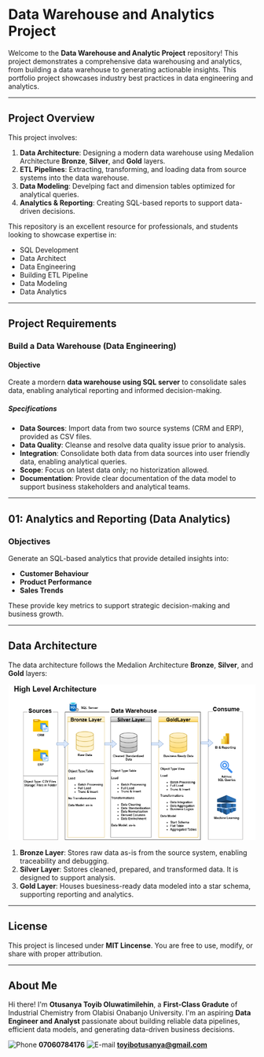 # Data Warehouse and Analytics Project

Welcome to the **Data Warehouse and Analytic Project** repository!
This project demonstrates a comprehensive data warehousing and analytics, from building a data warehouse to generating actionable insights. This portfolio project showcases industry best practices in data engineering and analytics.

---

## Project Overview
This project involves:

1. **Data Architecture**: Designing a modern data warehouse using Medalion Architecture **Bronze**, **Silver**, and **Gold** layers.
2. **ETL Pipelines**: Extracting, transforming, and loading data from source systems into the data warehouse.
3. **Data Modeling**: Develping fact and dimension tables optimized for analytical queries.
4. **Analytics & Reporting**: Creating SQL-based reports to support data-driven decisions.

This repository is an excellent resource for professionals, and students looking to showcase expertise in:

* SQL Development
* Data Architect
* Data Engineering
* Building ETL Pipeline
* Data Modeling
* Data Analytics

---

## Project Requirements

### Build a Data Warehouse (Data Engineering)

#### Objective

Create a mordern **data warehouse using SQL server** to consolidate sales data, enabling analytical reporting and informed decision-making.

##### Specifications

* **Data Sources**: Import data from two source systems (CRM and ERP), provided as CSV files.
* **Data Quality**: Cleanse and resolve data quality issue prior to analysis.
* **Integration**: Consolidate both data from data sources into user friendly data, enabling analytical queries.
* **Scope**: Focus on latest data only; no historization allowed.
* **Documentation**: Provide clear documentation of the data model to support business stakeholders and analytical teams.

---

## 01: Analytics and Reporting (Data Analytics)

### Objectives

Generate an SQL-based analytics that provide detailed insights into:

* **Customer Behaviour**
* **Product Performance**
* **Sales Trends**

These provide key metrics to support strategic decision-making and business growth.

---

## Data Architecture
The data architecture follows the Medalion Architecture **Bronze**, **Silver**, and **Gold** layers:

![Data Architecture.png](docs/data_architecture.png)

1. **Bronze Layer**: Stores raw data as-is from the source system, enabling traceability and debugging.
2. **Silver Layer**: Sstores cleaned, prepared, and transformed data. It is designed to support analysis.
3. **Gold Layer**: Houses buesiness-ready data modeled into a star schema, supporting reporting and analytics.

---

## License
This project is lincesed under **MIT Lincense**. You are free to use, modify, or share with proper attribution.

---

## About Me
Hi there! I'm **Otusanya Toyib Oluwatimilehin**, a **First-Class Gradute** of Industrial Chemistry from Olabisi Onabanjo University. I'm an aspiring **Data Engineer and Analyst** passionate about building reliable data pipelines, efficient data models, and generating data-driven business decisions. 

<img src="https://cdn-icons-png.flaticon.com/128/724/724664.png" width="18" alt="Phone"/> **07060784176** 
<img src="https://cdn-icons-png.flaticon.com/128/732/732200.png" width="18" alt="E-mail"/> **toyibotusanya@gmail.com**
